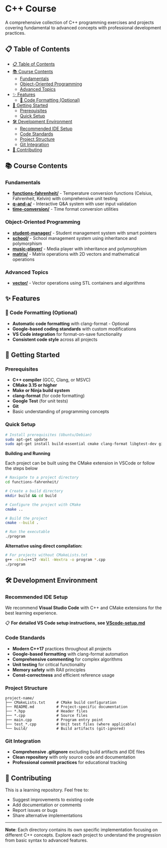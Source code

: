 # C++ Course

A comprehensive collection of C++ programming exercises and projects covering fundamental to advanced concepts with professional development practices.

## 📋 Table of Contents

<!-- TOC -->
- [📋 Table of Contents](#-table-of-contents)
- [📚 Course Contents](#-course-contents)
  - [Fundamentals](#fundamentals)
  - [Object-Oriented Programming](#object-oriented-programming)
  - [Advanced Topics](#advanced-topics)
- [✨ Features](#-features)
  - [🎨 Code Formatting (Optional)](#-code-formatting-optional)
- [🚀 Getting Started](#-getting-started)
  - [Prerequisites](#prerequisites)
  - [Quick Setup](#quick-setup)
- [🛠️ Development Environment](#️-development-environment)
  - [Recommended IDE Setup](#recommended-ide-setup)
  - [Code Standards](#code-standards)
  - [Project Structure](#project-structure)
  - [Git Integration](#git-integration)
- [🤝 Contributing](#-contributing)

<!-- /TOC -->

## 📚 Course Contents

### Fundamentals 
- **[functions-fahrenheit/](functions-fahrenheit/)** - Temperature conversion functions (Celsius, Fahrenheit, Kelvin) with comprehensive unit testing
- **[q-and-a/](q-and-a/)** - Interactive Q&A system with user input validation
- **[time-conversion/](time-conversion/)** - Time format conversion utilities

### Object-Oriented Programming
- **[student-manager/](student-manager/)** - Student management system with smart pointers
- **[school/](school/)** - School management system using inheritance and polymorphism
- **[music-player/](music-player/)** - Media player with inheritance and polymorphism
- **[matrix/](matrix/)** - Matrix operations with 2D vectors and mathematical operations

### Advanced Topics
- **[vector/](vector/)** - Vector operations using STL containers and algorithms

## ✨ Features

### 🎨 Code Formatting (Optional)
- **Automatic code formatting** with clang-format - Optional
- **Google-based coding standards** with custom modifications
- **VS Code integration** for format-on-save functionality
- **Consistent code style** across all projects

## 🚀 Getting Started

### Prerequisites
- **C++ compiler** (GCC, Clang, or MSVC)
- **CMake 3.15 or higher**
- **Make or Ninja build system**
- **clang-format** (for code formatting)
- **Google Test** (for unit tests)
- **Git**
- Basic understanding of programming concepts

### Quick Setup
```bash
# Install prerequisites (Ubuntu/Debian)
sudo apt-get update
sudo apt-get install build-essential cmake clang-format libgtest-dev git
```
**Building and Running**

Each project can be built using the CMake extension in VSCode or follow the steps below

```bash
# Navigate to a project directory
cd functions-fahrenheit/

# Create a build directory
mkdir build && cd build

# Configure the project with CMake
cmake ..

# Build the project
cmake --build .

# Run the executable
./program
```

**Alternative using direct compilation:**
```bash
# For projects without CMakeLists.txt
g++ -std=c++17 -Wall -Wextra -o program *.cpp
./program
```

## 🛠️ Development Environment

### Recommended IDE Setup
We recommend **Visual Studio Code** with C++ and CMake extensions for the best learning experience.

📋 **For detailed VS Code setup instructions, see [VScode-setup.md](VScode-setup.md)**

### Code Standards
- **Modern C++17** practices throughout all projects
- **Google-based formatting** with clang-format automation
- **Comprehensive commenting** for complex algorithms
- **Unit testing** for critical functionality
- **Memory safety** with RAII principles
- **Const-correctness** and efficient reference usage

### Project Structure
```
project-name/
├── CMakeLists.txt     # CMake build configuration
├── README.md          # Project-specific documentation
├── *.hpp              # Header files
├── *.cpp              # Source files  
├── main.cpp           # Program entry point
├── test_*.cpp         # Unit test files (where applicable)
└── build/             # Build artifacts (git-ignored)
```

### Git Integration
- **Comprehensive .gitignore** excluding build artifacts and IDE files
- **Clean repository** with only source code and documentation
- **Professional commit practices** for educational tracking

## 🤝 Contributing

This is a learning repository. Feel free to:
- Suggest improvements to existing code
- Add documentation or comments
- Report issues or bugs
- Share alternative implementations

---

**Note**: Each directory contains its own specific implementation focusing on different C++ concepts. Explore each project to understand the progression from basic syntax to advanced features.
